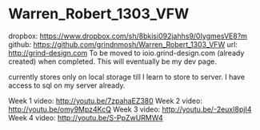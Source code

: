Warren_Robert_1303_VFW
======================

<!-- Robert Warren
Term 1303
Visual Frameworks
I Owe, I Owe * Bill List
http://grind-design.com
https://www.dropbox.com/sh/8bkisi092jahhs9/0IygmesVE8
https://github.com/grindnmosh/Warren_Robert_1303_VFW
--->

dropbox: https://www.dropbox.com/sh/8bkisi092jahhs9/0IygmesVE8?m
github: https://github.com/grindnmosh/Warren_Robert_1303_VFW
url: http://grind-design.com
To be moved to ioio.grind-design.com (already created) when completed. This will eventually be my dev page. 

currently stores only on local storage till I learn to store to server. I have access to sql on my server already.

Week 1 video: http://youtu.be/7zpahaEZ380
Week 2 video: http://youtu.be/omy9Mpz4KcQ
Week 3 video: http://youtu.be/-2euxI8pjI4
Week 4 video: http://youtu.be/S-PpZwURMW4



